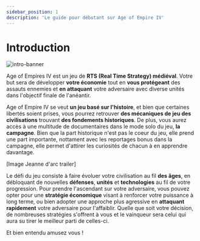 ```yaml
---
sidebar_position: 1
description: 'Le guide pour débutant sur Age of Empire IV'
---
```


# Introduction

![intro-banner](/img/guide/intro-banner.jpg)

Age of Empires IV est un jeu de **RTS (Real Time Strategy) médiéval**. Votre but sera de développer **votre économie** tout en **vous protégeant** des assauts ennemies et **en attaquant** votre adversaire avec diverse unités dans l'objectif finale de l'anéantir. 

Age of Empire IV se veut **un jeu basé sur l'histoire**, et bien que certaines libertés soient prises, vous pourrez retrouver **des mécaniques de jeu des civilisations** trouvant **des fondements historiques**. De plus, vous aurez accès à une multitude de documentaires dans le mode solo du jeu, **la campagne**. Bien que la part historique n'est pas le coeur du jeu, elle prend une part importante, nottament avec les reportages bonus dans la campagne, elle permet d'attirer les curiosités de chacun à en apprendre davantage.

[Image Jeanne d'arc trailer]

Le défi du jeu consiste à faire évoluer votre civilisation au fil **des âges**, en débloquant de nouvelles **défenses**, **unités** et **technologies** au fil de votre progression. Pour prendre l'ascendant sur votre adversaire, vous pouvez opter pour une **stratégie économique** visant à renforcer votre puissance à long terme, ou bien adopter une approche plus agressive en **attaquant rapidement** votre adversaire pour l'affaiblir. Quelle que soit votre décision, de nombreuses stratégies s'offrent à vous et le vainqueur sera celui qui aura su tirer le meilleur parti de celles-ci.

Et bien entendu amusez vous !
